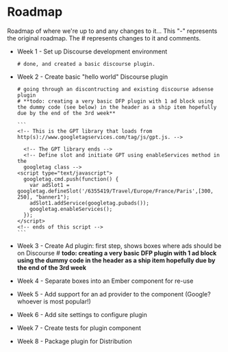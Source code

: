 # Roadmap

Roadmap of where we're up to and any changes to it...
This "-" represents the original roadmap.  The # represents changes to it and comments.

- Week 1 - Set up Discourse development environment

      # done, and created a basic discourse plugin.

- Week 2 - Create basic "hello world" Discourse plugin

      # going through an discontructing and existing discourse adsense plugin
      # **todo: creating a very basic DFP plugin with 1 ad block using the dummy code (see below) in the header as a ship item hopefully due by the end of the 3rd week**
      
      ```
      <!-- This is the GPT library that loads from http(s)://www.googletagservices.com/tag/js/gpt.js. -->
  	<script type="text/javascript">
		  var googletag = googletag || {};
		  googletag.cmd = googletag.cmd || [];
		  (function() {
		    var gads = document.createElement("script");
		    gads.async = true;
		    gads.type = "text/javascript";
		    var useSSL = "https:" == document.location.protocol;
		    gads.src = (useSSL ? "https:" : "http:") + "//www.googletagservices.com/tag/js/gpt.js";
		    var node =document.getElementsByTagName("script")[0];
		    node.parentNode.insertBefore(gads, node);
		   })();
		</script>
		<!-- The GPT library ends -->
		<!-- Define slot and initiate GPT using enableServices method in the 
		googletag class -->
	  <script type="text/javascript">
	    googletag.cmd.push(function() {
	      var adSlot1 = googletag.defineSlot('/6355419/Travel/Europe/France/Paris',[300, 250], "banner1");
	      adSlot1.addService(googletag.pubads());
	      googletag.enableServices();
	    });
	  </script>
	  <!-- ends of this script -->
      ```
      
- Week 3 - Create Ad plugin: first step, shows boxes where ads should be on Discourse
      # **todo: creating a very basic DFP plugin with 1 ad block using the dummy code in the header as a ship item hopefully due by the end of the 3rd week**


- Week 4 - Separate boxes into an Ember component for re-use
- Week 5 - Add support for an ad provider to the component (Google? whoever is most popular!)
- Week 6 - Add site settings to configure plugin
- Week 7 - Create tests for plugin component
- Week 8 - Package plugin for Distribution
